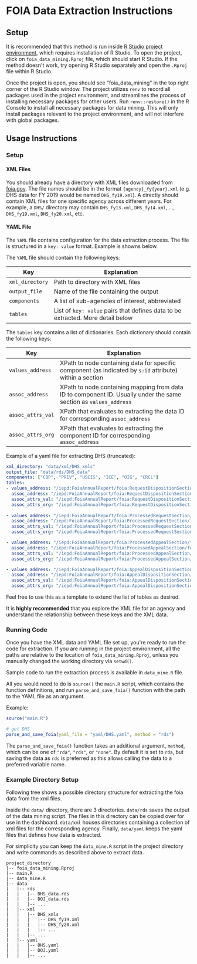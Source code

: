 # FOIA Data Extraction Instructions

## Setup

It is recommended that this method is run inside [R Studio project
environment](https://support.posit.co/hc/en-us/articles/200526207-Using-RStudio-Projects),
which requires installation of R Studio. To open the project, click on
`foia_data_mining.Rproj` file, which should start R Studio. If the
method doesn't work, try opening R Studio separately and open the
`.Rproj` file within R Studio.

Once the project is open, you should see "foia_data_mining" in the top
right corner of the R Studio window. The project utilizes `renv` to
record all packages used in the project environment, and streamlines the
process of installing necessary packages for other users. Run
`renv::restore()` in the R Console to install all necessary packages for
data mining. This will only install packages relevant to the project
environment, and will not interfere with global packages.

## Usage Instructions

### Setup

#### XML Files

You should already have a directory with XML files downloaded from
[foia.gov](https://www.foia.gov/). The file names should be in the
format `{agency}_fy{year}.xml` (e.g. DHS data for FY 2019 would be named
`DHS_fy19.xml`). A directly should contain XML files for one specific
agency across different years. For example, a `DHS/` directory may
contain `DHS_fy13.xml`, `DHS_fy14.xml`, ..., `DHS_fy19.xml`,
`DHS_fy20.xml`, etc.

#### YAML File

The `YAML` file contains configuration for the data extraction process.
The file is structured in a `key: value` format. Example is showns below.

The `YAML` file should contain the following keys:

| Key | Explanation |
|---------------------------------|---------------------------------------|
| `xml_directory` | Path to directory with XML files |
| `output_file` | Name of the file containing the output |
| `components` | A list of sub-agencies of interest, abbreviated |
| `tables` | List of `key: value` pairs that defines data to be extracted. More detail below |

The `tables` key contains a list of dictionaries. Each dictionary should
contain the following keys:

| Key | Explanation |
|-------------------|-----------------------------------------------------|
| `values_address` | XPath to node containing data for specific component (as indicated by `s:id` attribute) within a section |
| `assoc_address` | XPath to node containing mapping from data ID to component ID. Usually under the same section as `values_address` |
| `assoc_attrs_val` | XPath that evaluates to extracting the data ID for corresponding `assoc_address` |
| `assoc_attrs_org` | XPath that evaluates to extracting the component ID for corresponding `assoc_address` |

Example of a yaml file for extracting DHS (truncated):

``` yaml
xml_directory: "data/xml/DHS_xmls"
output_file: "data/rds/DHS_data"
components: ["CBP", "PRIV", "USCIS", "ICE", "OIG", "CRCL"]
tables:
- values_address: "/iepd:FoiaAnnualReport/foia:RequestDispositionSection/foia:RequestDisposition"
  assoc_address: "/iepd:FoiaAnnualReport/foia:RequestDispositionSection/foia:RequestDispositionOrganizationAssociation"
  assoc_attrs_val: "/iepd:FoiaAnnualReport/foia:RequestDispositionSection/foia:RequestDispositionOrganizationAssociation/foia:ComponentDataReference/@s:ref"
  assoc_attrs_org: "/iepd:FoiaAnnualReport/foia:RequestDispositionSection/foia:RequestDispositionOrganizationAssociation/nc:OrganizationReference/@s:ref"
  
- values_address: "/iepd:FoiaAnnualReport/foia:ProcessedRequestSection/foia:ProcessingStatistics"
  assoc_address: "/iepd:FoiaAnnualReport/foia:ProcessedRequestSection/foia:ProcessingStatisticsOrganizationAssociation"
  assoc_attrs_val: "/iepd:FoiaAnnualReport/foia:ProcessedRequestSection/foia:ProcessingStatisticsOrganizationAssociation/foia:ComponentDataReference/@s:ref"
  assoc_attrs_org: "/iepd:FoiaAnnualReport/foia:ProcessedRequestSection/foia:ProcessingStatisticsOrganizationAssociation/nc:OrganizationReference/@s:ref"

- values_address: "/iepd:FoiaAnnualReport/foia:ProcessedAppealSection/foia:ProcessingStatistics"
  assoc_address: "/iepd:FoiaAnnualReport/foia:ProcessedAppealSection/foia:ProcessingStatisticsOrganizationAssociation"
  assoc_attrs_val: "/iepd:FoiaAnnualReport/foia:ProcessedAppealSection/foia:ProcessingStatisticsOrganizationAssociation/foia:ComponentDataReference/@s:ref"
  assoc_attrs_org: "/iepd:FoiaAnnualReport/foia:ProcessedAppealSection/foia:ProcessingStatisticsOrganizationAssociation/nc:OrganizationReference/@s:ref"

- values_address: "/iepd:FoiaAnnualReport/foia:AppealDispositionSection/foia:AppealDisposition"
  assoc_address: "/iepd:FoiaAnnualReport/foia:AppealDispositionSection/foia:AppealDispositionOrganizationAssociation"
  assoc_attrs_val: "/iepd:FoiaAnnualReport/foia:AppealDispositionSection/foia:AppealDispositionOrganizationAssociation/foia:ComponentDataReference/@s:ref"
  assoc_attrs_org: "/iepd:FoiaAnnualReport/foia:AppealDispositionSection/foia:AppealDispositionOrganizationAssociation/nc:OrganizationReference/@s:ref"
```

Feel free to use this as a template to extend the list of tables as
desired.

It is **highly recommended** that you explore the XML file for an agency
and understand the relationship between these keys and the XML data.

### Running Code

Once you have the XML data and YAML file set up, you're ready to run the
code for extraction. If you are running in the project environment, all
the paths are relative to the location of `foia_data_mining.Rproj`,
unless you manually changed the working directory via `setwd()`.

Sample code to run the extraction process is available in `data_mine.R`
file.

All you would need to do is `source()` the `main.R` script, which
contains the function definitions, and run `parse_and_save_foia()`
function with the path to the YAML file as an argument.

Example:

``` r
source("main.R")

# get DHS
parse_and_save_foia(yaml_file = "yaml/DHS.yaml", method = "rds")
```

The `parse_and_save_foia()` function takes an additional argument,
`method`, which can be one of `"rda"`, `"rds"`, or `"none"`. By default
it is set to `rda`, but saving the data as `rds` is preferred as this
allows calling the data to a preferred variable name.

### Example Directory Setup

Following tree shows a possible directory structure for extracting the foia data
from the xml files.

Inside the `data/` directory, there are 3 directories. `data/rds` saves the
output of the data mining script. The files in this directory can be copied over
for use in the dashboard. `data/xml` houses directories containing a collection
of xml files for the corresponding agency. Finally, `data/yaml` keeps the yaml
files that defines how data is extracted.

For simplicity you can keep the `data_mine.R` script in the project directory
and write commands as described above to extract data.

```
project_directory
|-- foia_data_mining.Rproj
|-- main.R
|-- data_mine.R
|-- data
|   |-- rds
|   |   |-- DHS_data.rds
|   |   |-- DOJ_data.rds
|   |   |-- ...
|   |-- xml
|   |   |-- DHS_xmls
|   |   |   |-- DHS_fy19.xml
|   |   |   |-- DHS_fy20.xml
|   |   |   |-- ...
|   |   |-- ...
|   |-- yaml
|   |   |-- DHS.yaml
|   |   |-- DOJ.yaml
|   |   |-- ...
```
